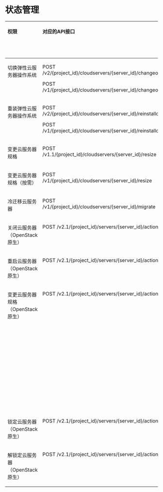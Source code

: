 # 状态管理<a name="ZH-CN_TOPIC_0103071511"></a>

<a name="table12570457816"></a>
<table><thead align="left"><tr id="row2025712451682"><th class="cellrowborder" valign="top" width="14.57%" id="mcps1.1.7.1.1"><p id="p1959712364512"><a name="p1959712364512"></a><a name="p1959712364512"></a>权限</p>
</th>
<th class="cellrowborder" valign="top" width="25.77%" id="mcps1.1.7.1.2"><p id="p72571745883"><a name="p72571745883"></a><a name="p72571745883"></a>对应的API接口</p>
</th>
<th class="cellrowborder" valign="top" width="20.72%" id="mcps1.1.7.1.3"><p id="p162571745883"><a name="p162571745883"></a><a name="p162571745883"></a>授权项（Action）</p>
</th>
<th class="cellrowborder" valign="top" width="17.36%" id="mcps1.1.7.1.4"><p id="p22519318453"><a name="p22519318453"></a><a name="p22519318453"></a>依赖的授权项</p>
</th>
<th class="cellrowborder" valign="top" width="12.21%" id="mcps1.1.7.1.5"><p id="p12900195215510"><a name="p12900195215510"></a><a name="p12900195215510"></a>IAM项目</p>
<p id="p12578131324712"><a name="p12578131324712"></a><a name="p12578131324712"></a>(Project)</p>
</th>
<th class="cellrowborder" valign="top" width="9.370000000000001%" id="mcps1.1.7.1.6"><p id="p1999212348459"><a name="p1999212348459"></a><a name="p1999212348459"></a>企业项目</p>
<p id="p1026502118478"><a name="p1026502118478"></a><a name="p1026502118478"></a>(Enterprise Project)</p>
</th>
</tr>
</thead>
<tbody><tr id="row43301239171419"><td class="cellrowborder" valign="top" width="14.57%" headers="mcps1.1.7.1.1 "><p id="p1715602614464"><a name="p1715602614464"></a><a name="p1715602614464"></a>切换弹性云服务器操作系统</p>
</td>
<td class="cellrowborder" valign="top" width="25.77%" headers="mcps1.1.7.1.2 "><p id="p1478183141917"><a name="p1478183141917"></a><a name="p1478183141917"></a>POST /v2/{project_id}/cloudservers/{server_id}/changeos</p>
<p id="p144788317197"><a name="p144788317197"></a><a name="p144788317197"></a>POST /v1/{project_id}/cloudservers/{server_id}/changeos</p>
</td>
<td class="cellrowborder" valign="top" width="20.72%" headers="mcps1.1.7.1.3 "><p id="p06381852369"><a name="p06381852369"></a><a name="p06381852369"></a>ecs:cloudServers:changeOS</p>
</td>
<td class="cellrowborder" valign="top" width="17.36%" headers="mcps1.1.7.1.4 "><p id="p102516317459"><a name="p102516317459"></a><a name="p102516317459"></a>-</p>
</td>
<td class="cellrowborder" valign="top" width="12.21%" headers="mcps1.1.7.1.5 "><p id="p6972173513280"><a name="p6972173513280"></a><a name="p6972173513280"></a>√</p>
</td>
<td class="cellrowborder" valign="top" width="9.370000000000001%" headers="mcps1.1.7.1.6 "><p id="p1661123005817"><a name="p1661123005817"></a><a name="p1661123005817"></a>√</p>
</td>
</tr>
<tr id="row1225714451388"><td class="cellrowborder" valign="top" width="14.57%" headers="mcps1.1.7.1.1 "><p id="p12156326154614"><a name="p12156326154614"></a><a name="p12156326154614"></a>重装弹性云服务器操作系统</p>
</td>
<td class="cellrowborder" valign="top" width="25.77%" headers="mcps1.1.7.1.2 "><p id="p54781035190"><a name="p54781035190"></a><a name="p54781035190"></a>POST /v2/{project_id}/cloudservers/{server_id}/reinstallos</p>
<p id="p134786313191"><a name="p134786313191"></a><a name="p134786313191"></a>POST /v1/{project_id}/cloudservers/{server_id}/reinstallos</p>
</td>
<td class="cellrowborder" valign="top" width="20.72%" headers="mcps1.1.7.1.3 "><p id="p8605951769"><a name="p8605951769"></a><a name="p8605951769"></a>ecs:cloudServers:rebuild</p>
</td>
<td class="cellrowborder" valign="top" width="17.36%" headers="mcps1.1.7.1.4 "><p id="p325183111458"><a name="p325183111458"></a><a name="p325183111458"></a>-</p>
</td>
<td class="cellrowborder" valign="top" width="12.21%" headers="mcps1.1.7.1.5 "><p id="p1455873517589"><a name="p1455873517589"></a><a name="p1455873517589"></a>√</p>
</td>
<td class="cellrowborder" valign="top" width="9.370000000000001%" headers="mcps1.1.7.1.6 "><p id="p145586350585"><a name="p145586350585"></a><a name="p145586350585"></a>√</p>
</td>
</tr>
<tr id="row39793162377"><td class="cellrowborder" valign="top" width="14.57%" headers="mcps1.1.7.1.1 "><p id="p3156162624610"><a name="p3156162624610"></a><a name="p3156162624610"></a>变更云服务器规格</p>
</td>
<td class="cellrowborder" valign="top" width="25.77%" headers="mcps1.1.7.1.2 "><p id="p79800164370"><a name="p79800164370"></a><a name="p79800164370"></a>POST /v1.1/{project_id}/cloudservers/{server_id}/resize</p>
</td>
<td class="cellrowborder" valign="top" width="20.72%" headers="mcps1.1.7.1.3 "><p id="p10731124916617"><a name="p10731124916617"></a><a name="p10731124916617"></a>ecs:cloudServers:resize</p>
</td>
<td class="cellrowborder" valign="top" width="17.36%" headers="mcps1.1.7.1.4 "><p id="p525113110458"><a name="p525113110458"></a><a name="p525113110458"></a>-</p>
</td>
<td class="cellrowborder" valign="top" width="12.21%" headers="mcps1.1.7.1.5 "><p id="p118621837115815"><a name="p118621837115815"></a><a name="p118621837115815"></a>√</p>
</td>
<td class="cellrowborder" valign="top" width="9.370000000000001%" headers="mcps1.1.7.1.6 "><p id="p18862173714588"><a name="p18862173714588"></a><a name="p18862173714588"></a>√</p>
</td>
</tr>
<tr id="row113711517144014"><td class="cellrowborder" valign="top" width="14.57%" headers="mcps1.1.7.1.1 "><p id="p71569268463"><a name="p71569268463"></a><a name="p71569268463"></a>变更云服务器规格（按需）</p>
</td>
<td class="cellrowborder" valign="top" width="25.77%" headers="mcps1.1.7.1.2 "><p id="p204781139197"><a name="p204781139197"></a><a name="p204781139197"></a>POST /v1/{project_id}/cloudservers/{server_id}/resize</p>
</td>
<td class="cellrowborder" valign="top" width="20.72%" headers="mcps1.1.7.1.3 "><p id="p148961148062"><a name="p148961148062"></a><a name="p148961148062"></a>ecs:cloudServers:resize</p>
</td>
<td class="cellrowborder" valign="top" width="17.36%" headers="mcps1.1.7.1.4 "><p id="p20253311457"><a name="p20253311457"></a><a name="p20253311457"></a>-</p>
</td>
<td class="cellrowborder" valign="top" width="12.21%" headers="mcps1.1.7.1.5 "><p id="p623219398588"><a name="p623219398588"></a><a name="p623219398588"></a>√</p>
</td>
<td class="cellrowborder" valign="top" width="9.370000000000001%" headers="mcps1.1.7.1.6 "><p id="p3232183915813"><a name="p3232183915813"></a><a name="p3232183915813"></a>√</p>
</td>
</tr>
<tr id="row12332174073420"><td class="cellrowborder" valign="top" width="14.57%" headers="mcps1.1.7.1.1 "><p id="p51561326194611"><a name="p51561326194611"></a><a name="p51561326194611"></a>冷迁移云服务器</p>
</td>
<td class="cellrowborder" valign="top" width="25.77%" headers="mcps1.1.7.1.2 "><p id="p1497201991811"><a name="p1497201991811"></a><a name="p1497201991811"></a>POST /v1/{project_id}/cloudservers/{server_id}/migrate</p>
</td>
<td class="cellrowborder" valign="top" width="20.72%" headers="mcps1.1.7.1.3 "><p id="p118331747167"><a name="p118331747167"></a><a name="p118331747167"></a>ecs:cloudServers:migrate</p>
</td>
<td class="cellrowborder" valign="top" width="17.36%" headers="mcps1.1.7.1.4 "><p id="p1925183114519"><a name="p1925183114519"></a><a name="p1925183114519"></a>-</p>
</td>
<td class="cellrowborder" valign="top" width="12.21%" headers="mcps1.1.7.1.5 "><p id="p17773154119589"><a name="p17773154119589"></a><a name="p17773154119589"></a>√</p>
</td>
<td class="cellrowborder" valign="top" width="9.370000000000001%" headers="mcps1.1.7.1.6 "><p id="p1677314105816"><a name="p1677314105816"></a><a name="p1677314105816"></a>√</p>
</td>
</tr>
<tr id="row52571745582"><td class="cellrowborder" valign="top" width="14.57%" headers="mcps1.1.7.1.1 "><p id="p81565268467"><a name="p81565268467"></a><a name="p81565268467"></a>关闭云服务器（OpenStack原生）</p>
</td>
<td class="cellrowborder" valign="top" width="25.77%" headers="mcps1.1.7.1.2 "><p id="p032112243919"><a name="p032112243919"></a><a name="p032112243919"></a>POST /v2.1/{project_id}/servers/{server_id}/action</p>
</td>
<td class="cellrowborder" valign="top" width="20.72%" headers="mcps1.1.7.1.3 "><p id="p181016445618"><a name="p181016445618"></a><a name="p181016445618"></a>ecs:servers:stop</p>
</td>
<td class="cellrowborder" valign="top" width="17.36%" headers="mcps1.1.7.1.4 "><p id="p82516310456"><a name="p82516310456"></a><a name="p82516310456"></a>ecs:servers:get</p>
</td>
<td class="cellrowborder" valign="top" width="12.21%" headers="mcps1.1.7.1.5 "><p id="p10535183195917"><a name="p10535183195917"></a><a name="p10535183195917"></a>√</p>
</td>
<td class="cellrowborder" valign="top" width="9.370000000000001%" headers="mcps1.1.7.1.6 "><p id="p499283424513"><a name="p499283424513"></a><a name="p499283424513"></a>×</p>
</td>
</tr>
<tr id="row172571445985"><td class="cellrowborder" valign="top" width="14.57%" headers="mcps1.1.7.1.1 "><p id="p1815642654615"><a name="p1815642654615"></a><a name="p1815642654615"></a>重启云服务器（OpenStack原生）</p>
</td>
<td class="cellrowborder" valign="top" width="25.77%" headers="mcps1.1.7.1.2 "><p id="p19321824193"><a name="p19321824193"></a><a name="p19321824193"></a>POST /v2.1/{project_id}/servers/{server_id}/action</p>
</td>
<td class="cellrowborder" valign="top" width="20.72%" headers="mcps1.1.7.1.3 "><p id="p1614411381460"><a name="p1614411381460"></a><a name="p1614411381460"></a>ecs:servers:reboot</p>
</td>
<td class="cellrowborder" valign="top" width="17.36%" headers="mcps1.1.7.1.4 "><p id="p3853103619618"><a name="p3853103619618"></a><a name="p3853103619618"></a>ecs:servers:get</p>
</td>
<td class="cellrowborder" valign="top" width="12.21%" headers="mcps1.1.7.1.5 "><p id="p079901011597"><a name="p079901011597"></a><a name="p079901011597"></a>√</p>
</td>
<td class="cellrowborder" valign="top" width="9.370000000000001%" headers="mcps1.1.7.1.6 "><p id="p6799610145918"><a name="p6799610145918"></a><a name="p6799610145918"></a>×</p>
</td>
</tr>
<tr id="row1525717451489"><td class="cellrowborder" valign="top" width="14.57%" headers="mcps1.1.7.1.1 "><p id="p9156326134617"><a name="p9156326134617"></a><a name="p9156326134617"></a>变更云服务器规格（OpenStack原生）</p>
</td>
<td class="cellrowborder" valign="top" width="25.77%" headers="mcps1.1.7.1.2 "><p id="p032110243914"><a name="p032110243914"></a><a name="p032110243914"></a>POST /v2.1/{project_id}/servers/{server_id}/action</p>
</td>
<td class="cellrowborder" valign="top" width="20.72%" headers="mcps1.1.7.1.3 "><p id="p1368916142613"><a name="p1368916142613"></a><a name="p1368916142613"></a>ecs:servers:resize</p>
</td>
<td class="cellrowborder" valign="top" width="17.36%" headers="mcps1.1.7.1.4 "><p id="p0991141512613"><a name="p0991141512613"></a><a name="p0991141512613"></a>ecs:servers:get</p>
<p id="p1965615165619"><a name="p1965615165619"></a><a name="p1965615165619"></a>evs:volumes:list</p>
<p id="p11367151720612"><a name="p11367151720612"></a><a name="p11367151720612"></a>evs:volumes:create</p>
<p id="p1122131816617"><a name="p1122131816617"></a><a name="p1122131816617"></a>evs:volumes:get</p>
<p id="p1910417195616"><a name="p1910417195616"></a><a name="p1910417195616"></a>evs:volumes:attach</p>
<p id="p1118132010614"><a name="p1118132010614"></a><a name="p1118132010614"></a>evs:volumes:detach</p>
<p id="p92786211867"><a name="p92786211867"></a><a name="p92786211867"></a>evs:volumes:manage</p>
<p id="p417182214619"><a name="p417182214619"></a><a name="p417182214619"></a>vpc:ports:get</p>
<p id="p14715182215619"><a name="p14715182215619"></a><a name="p14715182215619"></a>vpc:ports:update</p>
<p id="p5478623462"><a name="p5478623462"></a><a name="p5478623462"></a>vpc:ports:creare</p>
<p id="p05736241867"><a name="p05736241867"></a><a name="p05736241867"></a>vpc:ports:delete</p>
</td>
<td class="cellrowborder" valign="top" width="12.21%" headers="mcps1.1.7.1.5 "><p id="p1911241315919"><a name="p1911241315919"></a><a name="p1911241315919"></a>√</p>
</td>
<td class="cellrowborder" valign="top" width="9.370000000000001%" headers="mcps1.1.7.1.6 "><p id="p811211365912"><a name="p811211365912"></a><a name="p811211365912"></a>×</p>
</td>
</tr>
<tr id="row19808934597"><td class="cellrowborder" valign="top" width="14.57%" headers="mcps1.1.7.1.1 "><p id="p71561426134614"><a name="p71561426134614"></a><a name="p71561426134614"></a>锁定云服务器（OpenStack原生）</p>
</td>
<td class="cellrowborder" valign="top" width="25.77%" headers="mcps1.1.7.1.2 "><p id="p16597019203015"><a name="p16597019203015"></a><a name="p16597019203015"></a>POST /v2.1/{project_id}/servers/{server_id}/action</p>
</td>
<td class="cellrowborder" valign="top" width="20.72%" headers="mcps1.1.7.1.3 "><p id="p410012550517"><a name="p410012550517"></a><a name="p410012550517"></a>ecs:servers:lock</p>
</td>
<td class="cellrowborder" valign="top" width="17.36%" headers="mcps1.1.7.1.4 "><p id="p1265514534517"><a name="p1265514534517"></a><a name="p1265514534517"></a>ecs:servers:get</p>
</td>
<td class="cellrowborder" valign="top" width="12.21%" headers="mcps1.1.7.1.5 "><p id="p652641714597"><a name="p652641714597"></a><a name="p652641714597"></a>√</p>
</td>
<td class="cellrowborder" valign="top" width="9.370000000000001%" headers="mcps1.1.7.1.6 "><p id="p85261917155920"><a name="p85261917155920"></a><a name="p85261917155920"></a>×</p>
</td>
</tr>
<tr id="row1180814349912"><td class="cellrowborder" valign="top" width="14.57%" headers="mcps1.1.7.1.1 "><p id="p14157112618463"><a name="p14157112618463"></a><a name="p14157112618463"></a>解锁定云服务器（OpenStack原生）</p>
</td>
<td class="cellrowborder" valign="top" width="25.77%" headers="mcps1.1.7.1.2 "><p id="p3361132313017"><a name="p3361132313017"></a><a name="p3361132313017"></a>POST /v2.1/{project_id}/servers/{server_id}/action</p>
</td>
<td class="cellrowborder" valign="top" width="20.72%" headers="mcps1.1.7.1.3 "><p id="p24991246257"><a name="p24991246257"></a><a name="p24991246257"></a>ecs:servers:unlock</p>
</td>
<td class="cellrowborder" valign="top" width="17.36%" headers="mcps1.1.7.1.4 "><p id="p6258314450"><a name="p6258314450"></a><a name="p6258314450"></a>ecs:servers:get</p>
</td>
<td class="cellrowborder" valign="top" width="12.21%" headers="mcps1.1.7.1.5 "><p id="p57081518165916"><a name="p57081518165916"></a><a name="p57081518165916"></a>√</p>
</td>
<td class="cellrowborder" valign="top" width="9.370000000000001%" headers="mcps1.1.7.1.6 "><p id="p9708718185916"><a name="p9708718185916"></a><a name="p9708718185916"></a>×</p>
</td>
</tr>
</tbody>
</table>


